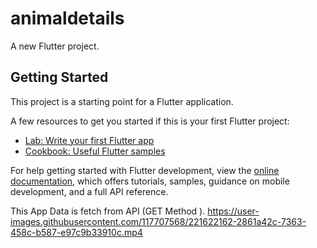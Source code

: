 # animaldetails

A new Flutter project.

## Getting Started

This project is a starting point for a Flutter application.

A few resources to get you started if this is your first Flutter project:

- [Lab: Write your first Flutter app](https://docs.flutter.dev/get-started/codelab)
- [Cookbook: Useful Flutter samples](https://docs.flutter.dev/cookbook)

For help getting started with Flutter development, view the
[online documentation](https://docs.flutter.dev/), which offers tutorials,
samples, guidance on mobile development, and a full API reference.




This App Data is fetch from API (GET Method ).
https://user-images.githubusercontent.com/117707568/221622162-2861a42c-7363-458c-b587-e97c9b33910c.mp4

